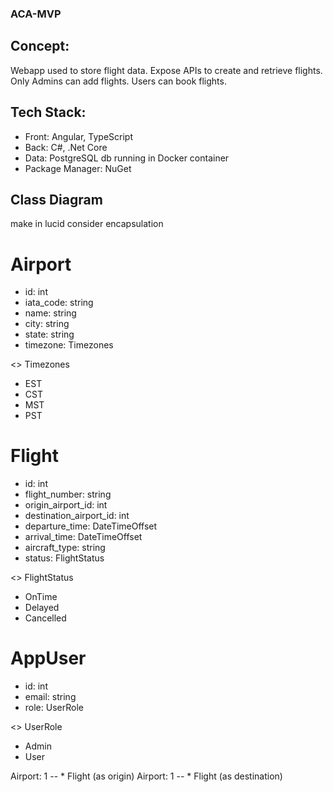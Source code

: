 ### ACA-MVP 
## Concept:
Webapp used to store flight data. Expose APIs to create and retrieve flights. Only Admins can add flights. Users can book flights.

## Tech Stack:
- Front: Angular, TypeScript
- Back: C#, .Net Core
- Data: PostgreSQL db running in Docker container
- Package Manager: NuGet

## Class Diagram
make in lucid
consider encapsulation
# Airport
+ id: int
+ iata_code: string
+ name: string
+ city: string
+ state: string
+ timezone: Timezones

<<enumeration>> Timezones
- EST
- CST
- MST
- PST 

# Flight
+ id: int
+ flight_number: string
+ origin_airport_id: int
+ destination_airport_id: int
+ departure_time: DateTimeOffset
+ arrival_time: DateTimeOffset
+ aircraft_type: string
+ status: FlightStatus

<<enumeration>> FlightStatus
- OnTime
- Delayed
- Cancelled

# AppUser
+ id: int
+ email: string
+ role: UserRole

<<enumeration>> UserRole
- Admin
- User

Airport: 1 -- * Flight (as origin)
Airport: 1 -- * Flight (as destination)
